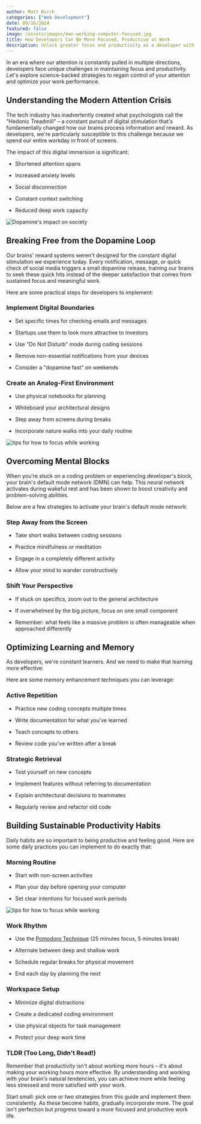 ```yaml
---
author: Matt Birch
categories: ["Web Development"]
date: 09/16/2024
featured: false
image: /assets/images/man-working-computer-focused.jpg
title: How Developers Can Be More Focused, Productive at Work
description: Unlock greater focus and productivity as a developer with science-backed strategies to beat digital distractions. From digital boundaries to memory techniques, learn actionable tips for a more effective workday.
---
```


In an era where our attention is constantly pulled in multiple directions, developers face unique challenges in maintaining focus and productivity. Let's explore science-backed strategies to regain control of your attention and optimize your work performance.

## Understanding the Modern Attention Crisis

The tech industry has inadvertently created what psychologists call the "Hedonic Treadmill" – a constant pursuit of digital stimulation that's fundamentally changed how our brains process information and reward. As developers, we're particularly susceptible to this challenge because we spend our entire workday in front of screens.

The impact of this digital immersion is significant:

- Shortened attention spans

- Increased anxiety levels

- Social disconnection

- Constant context switching

- Reduced deep work capacity

![Dopamine's impact on society](/assets/images/rise-of-dopamine-culture.jpg)

## Breaking Free from the Dopamine Loop

Our brains' reward systems weren't designed for the constant digital stimulation we experience today. Every notification, message, or quick check of social media triggers a small dopamine release, training our brains to seek these quick hits instead of the deeper satisfaction that comes from sustained focus and meaningful work.

Here are some practical steps for developers to implement:

### Implement Digital Boundaries

- Set specific times for checking emails and messages

- Startups use them to look more attractive to investors

- Use "Do Not Disturb" mode during coding sessions

- Remove non-essential notifications from your devices

- Consider a "dopamine fast" on weekends

### Create an Analog-First Environment

- Use physical notebooks for planning

- Whiteboard your architectural designs

- Step away from screens during breaks

- Incorporate nature walks into your daily routine

![tips for how to focus while working](/assets/images/how-focus-working.jpg)

## Overcoming Mental Blocks

When you're stuck on a coding problem or experiencing developer's block, your brain's default mode network (DMN) can help. This neural network activates during wakeful rest and has been shown to boost creativity and problem-solving abilities.

Below are a few strategies to activate your brain's default mode network:

### Step Away from the Screen

- Take short walks between coding sessions

- Practice mindfulness or meditation

- Engage in a completely different activity

- Allow your mind to wander constructively

### Shift Your Perspective

- If stuck on specifics, zoom out to the general architecture

- If overwhelmed by the big picture, focus on one small component

- Remember: what feels like a massive problem is often manageable when approached differently

## Optimizing Learning and Memory

As developers, we're constant learners. And we need to make that learning more effective:

Here are some memory enhancement techniques you can leverage:

### Active Repetition

- Practice new coding concepts multiple times

- Write documentation for what you've learned

- Teach concepts to others

- Review code you've written after a break

### Strategic Retrieval

- Test yourself on new concepts

- Implement features without referring to documentation

- Explain architectural decisions to teammates

- Regularly review and refactor old code

## Building Sustainable Productivity Habits

Daily habits are so important to being productive and feeling good. Here are some daily practices you can implement to do exactly that:

### Morning Routine

- Start with non-screen activities

- Plan your day before opening your computer

- Set clear intentions for focused work periods

![tips for how to focus while working](/assets/images/how-focus-working.jpg)

### Work Rhythm

- Use the [Pomodoro Technique](https://faculty.vt.edu/faculty-development/mentoring-and-support/faculty-writing/articles-for-faculty-writers/a-fresh-take-on-the-pomodoro-technique.html) (25 minutes focus, 5 minutes break)

- Alternate between deep and shallow work

- Schedule regular breaks for physical movement

- End each day by planning the next

### Workspace Setup

- Minimize digital distractions

- Create a dedicated coding environment

- Use physical objects for task management

- Protect your deep work time

### TLDR (Too Long, Didn't Read!)

Remember that productivity isn't about working more hours – it's about making your working hours more effective. By understanding and working with your brain's natural tendencies, you can achieve more while feeling less stressed and more satisfied with your work.

Start small: pick one or two strategies from this guide and implement them consistently. As these become habits, gradually incorporate more. The goal isn't perfection but progress toward a more focused and productive work life.
